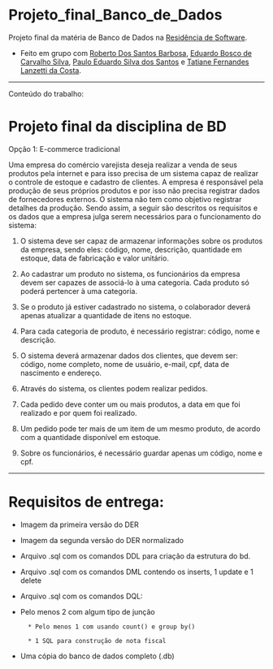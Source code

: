 # Projeto_final_Banco_de_Dados
Projeto final da matéria de Banco de Dados na [Residência de Software](http://serratec.org/residencia-de-software/). 

- Feito em grupo com [Roberto Dos Santos Barbosa](https://github.com/rbarbosa1985), [Eduardo Bosco de Carvalho Silva](https://github.com/eduardobosco), [Paulo Eduardo Silva dos Santos](https://github.com/pessantos) e [Tatiane Fernandes Lanzetti da Costa](https://github.com/tatianelanzetti).

---------------------------------------------------------------------------------------------------------------------------------------------
Conteúdo do trabalho:

# Projeto final da disciplina de BD
Opção 1: E-commerce tradicional

Uma empresa do comércio varejista deseja realizar a venda de seus produtos pela internet e para isso precisa de um sistema capaz de realizar o controle de estoque e cadastro de clientes. A empresa é responsável pela produção de seus próprios produtos e por isso não precisa registrar dados de fornecedores externos. O sistema não tem como objetivo registrar detalhes da produção. Sendo assim, a seguir são descritos os requisitos e os dados que a empresa julga serem necessários para o funcionamento do sistema:

1. O sistema deve ser capaz de armazenar informações sobre os produtos da empresa, sendo eles: código, nome, descrição, quantidade em estoque, data de fabricação e valor unitário.

2. Ao cadastrar um produto no sistema, os funcionários da empresa devem ser capazes de associá-lo à uma categoria. Cada produto só poderá pertencer à uma categoria.

3. Se o produto já estiver cadastrado no sistema, o colaborador deverá apenas atualizar a quantidade de itens no estoque.

4. Para cada categoria de produto, é necessário registrar: código, nome e descrição.

5. O sistema deverá armazenar dados dos clientes, que devem ser: código, nome completo, nome de usuário, e-mail, cpf, data de nascimento e endereço.

6. Através do sistema, os clientes podem realizar pedidos.

7. Cada pedido deve conter um ou mais produtos, a data em que foi realizado e por quem foi realizado.

8. Um pedido pode ter mais de um item de um mesmo produto, de acordo com a quantidade disponível em estoque.

9. Sobre os funcionários, é necessário guardar apenas um código, nome e cpf.


---------------------------------------------------------------------------------------------------------------------------------------------
# Requisitos de entrega:

	
- Imagem da primeira versão do DER
	
- Imagem da segunda versão do DER normalizado
	
- Arquivo .sql com os comandos DDL para criação da estrutura do bd.
	
- Arquivo .sql com os comandos DML contendo os inserts, 1 update e 1 delete
	
- Arquivo .sql com os comandos DQL:
	
		

- Pelo menos 2 com algum tipo de junção
		
		* Pelo menos 1 com usando count() e group by()
		
		* 1 SQL para construção de nota fiscal
	
	

- Uma cópia do banco de dados completo (.db)